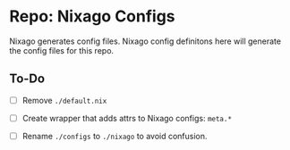 # Repo: Nixago Configs

Nixago generates config files.
Nixago config definitons here will generate the config files for this repo.

## To-Do

- [ ] Remove `./default.nix`
- [ ] Create wrapper that adds attrs to Nixago configs: `meta.*`
- [ ] Rename `./configs` to `./nixago` to avoid confusion.


